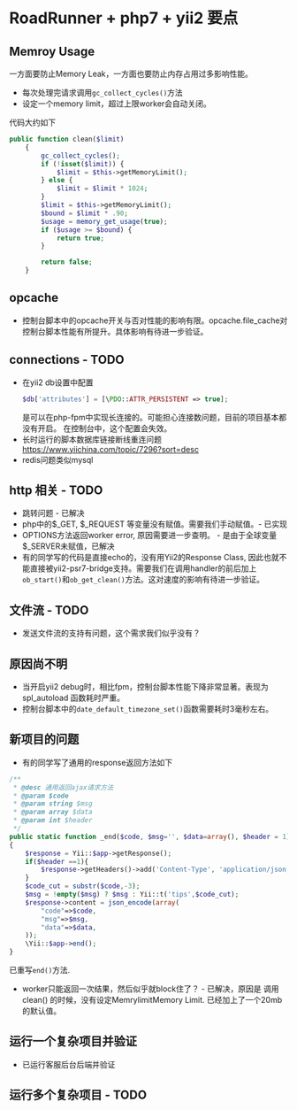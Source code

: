 # RoadRunner + php7 + yii2 要点

## Memroy Usage
一方面要防止Memory Leak，一方面也要防止内存占用过多影响性能。

* 每次处理完请求调用`gc_collect_cycles()`方法
* 设定一个memory limit，超过上限worker会自动关闭。

代码大约如下
```php
public function clean($limit)
    {
        gc_collect_cycles();
        if (!isset($limit)) {
            $limit = $this->getMemoryLimit();
        } else {
            $limit = $limit * 1024;
        }
        $limit = $this->getMemoryLimit();
        $bound = $limit * .90;
        $usage = memory_get_usage(true);
        if ($usage >= $bound) {
            return true;
        }

        return false;
    }
```
## opcache
* 控制台脚本中的opcache开关与否对性能的影响有限。opcache.file_cache对控制台脚本性能有所提升。具体影响有待进一步验证。

## connections - TODO
* 在yii2 db设置中配置
    ```php
    $db['attributes'] = [\PDO::ATTR_PERSISTENT => true];
    ```
    是可以在php-fpm中实现长连接的。可能担心连接数问题，目前的项目基本都没有开启。
    在控制台中，这个配置会失效。
* 长时运行的脚本数据库链接断线重连问题 https://www.yiichina.com/topic/7296?sort=desc
* redis问题类似mysql

## http 相关 - TODO
* 跳转问题 - 已解决
* php中的$_GET, $_REQUEST 等变量没有赋值。需要我们手动赋值。- 已实现
* OPTIONS方法返回worker error, 原因需要进一步查明。 - 是由于全球变量$_SERVER未赋值，已解决
* 有的同学写的代码是直接echo的，没有用Yii2的Response Class, 因此也就不能直接被yii2-psr7-bridge支持。需要我们在调用handler的前后加上`ob_start()`和`ob_get_clean()`方法。这对速度的影响有待进一步验证。

## 文件流 - TODO
* 发送文件流的支持有问题，这个需求我们似乎没有？

## 原因尚不明
* 当开启yii2 debug时，相比fpm，控制台脚本性能下降非常显著。表现为 spl_autoload 函数耗时严重。
* 控制台脚本中的`date_default_timezone_set()`函数需要耗时3毫秒左右。

## 新项目的问题
* 有的同学写了通用的response返回方法如下
```php
/**
 * @desc 通用返回ajax请求方法
 * @param $code
 * @param string $msg
 * @param array $data
 * @param int $header
 */
public static function _end($code, $msg='', $data=array(), $header = 1)
{
    $response = Yii::$app->getResponse();
    if($header ==1){
        $response->getHeaders()->add('Content-Type', 'application/json;charset=utf-8');
    }
    $code_cut = substr($code,-3);
    $msg = !empty($msg) ? $msg : Yii::t('tips',$code_cut);
    $response->content = json_encode(array(
        "code"=>$code,
        "msg"=>$msg,
        "data"=>$data,
    ));
    \Yii::$app->end();
}
```
已重写`end()`方法.
*  worker只能返回一次结果，然后似乎就block住了？ - 已解决，原因是 调用 clean() 的时候，没有设定MemrylimitMemory Limit. 已经加上了一个20mb的默认值。

## 运行一个复杂项目并验证
* 已运行客服后台后端并验证
## 运行多个复杂项目 - TODO
